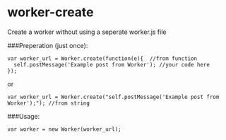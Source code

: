 # worker-create
Create a worker without using a seperate worker.js file

###Preperation (just once):
 
    var worker_url = Worker.create(function(e){  //from function
      self.postMessage('Example post from Worker'); //your code here
    });

or

    var worker_url = Worker.create("self.postMessage('Example post from Worker');"); //from string

###Usage:

    var worker = new Worker(worker_url);




